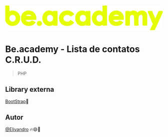 <p align="center"><img src="./assets/img/svg/BeAcademy_logo.svg"/></p>

# Be.academy - Lista de contatos C.R.U.D.
> PHP

## Library externa
[BootStrap](https://getbootstrap.com/)🚀


## Autor
[@Elivandro](https://www.github.com/Elivandro/) 🔥😄🚀